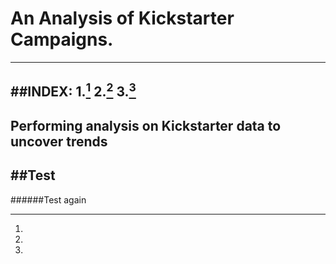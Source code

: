 # An Analysis of Kickstarter Campaigns.
---
##INDEX:
1.[^1]
2.[^2]
3.[^3]
---
[^1]:

[^2]:

[^3]:
Performing analysis on Kickstarter data to uncover trends
---
##Test
---
######Test again
